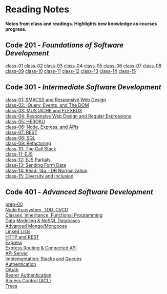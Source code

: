# Reading Notes
**Notes from class and readings. Highlights new knowledge as courses progress.**
## Code 201 - *Foundations of Software Development*
[class-01](class-01.md)
[class-02](class-02.md)
[class-03](class-03.md)
[class-04](class-04.md)
[class-05](class-05.md)
[class-06](class-06.md)
[class-07](class-07.md)
[class-08](class-08.md)
[class-09](class-09.md)
[class-10](class-10.md)
[class-11](class-11.md)
[class-12](class-12.md)
[class-13](class-13.md)
[class-14](class-14.md)
[class-15](class-15.md)

## Code 301 - *Intermediate Software Development*
[class-01: SMACSS and Responsive Web Design](read-01.md) <br>
[class-02: jQuery, Events, and The DOM](read-02.md) <br>
[class-03: MUSTACHE and FLEXBOX](read-03.md) <br>
[class-04: Responsive Web Design and Regular Expressions](read-04.md) <br>
[class-05: HEROKU](read-05.md) <br>
[class-06: Node, Express, and APIs](read-06.md) <br>
[class-07: REST](read-07.md) <br>
[class-08: SQL](read-08.md) <br>
[class-09: Refactoring](read-09.md) <br>
[class-10: The Call Stack](read-10.md) <br>
[class-11: EJS](read-11.md) <br>
[class-12: EJS Partials](read-12.md) <br>
[class-13: Sending Form Data](read-13.md) <br>
[class-14: Read: 14a - DB Normalization](read-14.md) <br>
[class-15: Diversity and Inclusion](read-15.md) <br>

## Code 401 - *Advanced Software Development*

[prep-00](401-00.md) <br>
[Node Ecosystem, TDD, CI/CD](401-01.md) <br>
[Classes, Inheritance, Functional Programming](401-02.md) <br>
[Data Modeling & NoSQL Databases](401-03.md) <br>
[Advanced Mongo/Mongoose](401-04.md) <br>
[Linked Lists](401-05.md) <br>
[HTTP and REST](401-06.md) <br>
[Express](401-07.md) <br>
[Express Routing & Connected API](401-08.md) <br>
[API Server](401-09.md) <br>
[Implementation: Stacks and Queues](401-10.md) <br>
[Authentication](401-11.md) <br>
[OAuth](401-12.md) <br>
[Bearer Authentication](401-13.md) <br>
[Access Control (ACL)](401-14.md) <br>
[Trees](401-15.md) <br>
